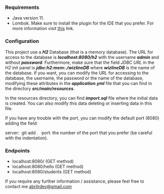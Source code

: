 ### Requirements

- Java version 11.
- Lombok. Make sure to install the plugin for the IDE that you prefer. For more information visit [this](https://projectlombok.org/) link.

### Configuration

This project use a ***H2*** Database (that is a memory database). The URL for access to the database is ***localhost:8080/h2*** with the username ***admin*** and without ***password***. Furthermore, make sure that the field *JDBC URL* in the *H2* init panel is ***jdbc:h2:mem:./wizlineDB*** where ***wizlineDB*** is the name of the database. If you want, you can modify the URL for accessing to the database, the username, the password or the name of the database, modifying these attributes in the ***application.yml*** file that you can find in the directory ***src/main/resources***.

In the resources directory, you can find ***import.sql*** file where the initial data is created. You can also modify this data deleting or inserting data in this file.

If you have any trouble with the port, you can modify the default port (8080) adding the field:

server:
 git add .   port: the number of the port that you prefer (be careful with the indentation).

### Endpoints

- localhost:8080/ (GET method)
- localhost:8080/hello (GET method)
- localhost:8080/students (GET method)


If you require any further information / assistance, please feel free to contact me abrilrdev@gmail.com